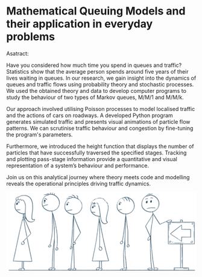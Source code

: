 
# Mathematical Queuing Models and their application in everyday problems

Asatract: 

Have you considered how much time you spend in queues and traffic? Statistics show that the average person spends around five years of their lives waiting in queues.
In our research, we gain insight into the dynamics of queues and traffic flows using probability theory and stochastic processes. We used the obtained theory and data to develop computer programs to study the behaviour of two types of Markov queues, M/M/1 and M/M/k.


Our approach involved utilising Poisson processes to model localised traffic and the actions of cars on roadways. A developed Python program generates simulated traffic and presents visual animations of particle flow patterns. We can scrutinise
traffic behaviour and congestion by fine-tuning the program's parameters.


Furthermore, we introduced the height function that displays the number of particles that have successfully traversed the specified stages. Tracking and plotting pass-stage information provide a quantitative and visual representation of a system’s behaviour and performance.


Join us on this analytical journey where theory meets code and modelling reveals the operational principles driving traffic dynamics.


![alt text](image.png)
